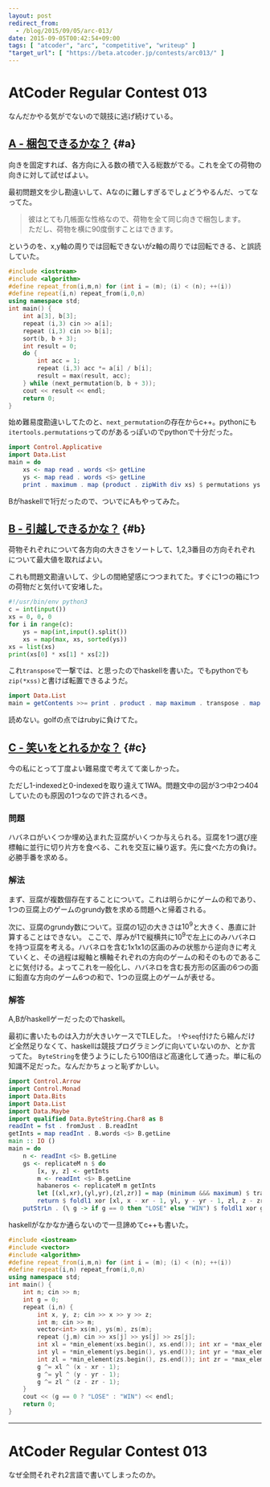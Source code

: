 ```yaml
---
layout: post
redirect_from:
  - /blog/2015/09/05/arc-013/
date: 2015-09-05T00:42:54+09:00
tags: [ "atcoder", "arc", "competitive", "writeup" ]
"target_url": [ "https://beta.atcoder.jp/contests/arc013/" ]
---
```


# AtCoder Regular Contest 013

なんだかやる気がでないので競技に逃げ続けている。

<!-- more -->

## [A - 梱包できるかな？](https://beta.atcoder.jp/contests/arc013/tasks/arc013_1) {#a}

向きを固定すれば、各方向に入る数の積で入る総数がでる。これを全ての荷物の向きに対して試せばよい。


最初問題文を少し勘違いして、Aなのに難しすぎるでしょどうやるんだ、ってなってた。

>   彼はとても几帳面な性格なので、荷物を全て同じ向きで梱包します。  
>   ただし、荷物を横に90度倒すことはできます。

というのを、x,y軸の周りでは回転できないがz軸の周りでは回転できる、と誤読していた。

``` c++
#include <iostream>
#include <algorithm>
#define repeat_from(i,m,n) for (int i = (m); (i) < (n); ++(i))
#define repeat(i,n) repeat_from(i,0,n)
using namespace std;
int main() {
    int a[3], b[3];
    repeat (i,3) cin >> a[i];
    repeat (i,3) cin >> b[i];
    sort(b, b + 3);
    int result = 0;
    do {
        int acc = 1;
        repeat (i,3) acc *= a[i] / b[i];
        result = max(result, acc);
    } while (next_permutation(b, b + 3));
    cout << result << endl;
    return 0;
}
```

始め難易度勘違いしてたのと、`next_permutation`の存在からc++。pythonにも`itertools.permutations`ってのがあるっぽいのでpythonで十分だった。

``` haskell
import Control.Applicative
import Data.List
main = do
    xs <- map read . words <$> getLine
    ys <- map read . words <$> getLine
    print . maximum . map (product . zipWith div xs) $ permutations ys
```

Bがhaskellで1行だったので、ついでにAもやってみた。

## [B - 引越しできるかな？](https://beta.atcoder.jp/contests/arc013/tasks/arc013_2) {#b}

荷物それぞれについて各方向の大きさをソートして、1,2,3番目の方向それぞれについて最大値を取ればよい。


これも問題文勘違いして、少しの間絶望感につつまれてた。すぐに1つの箱に1つの荷物だと気付いて安堵した。

``` python
#!/usr/bin/env python3
c = int(input())
xs = 0, 0, 0
for i in range(c):
    ys = map(int,input().split())
    xs = map(max, xs, sorted(ys))
xs = list(xs)
print(xs[0] * xs[1] * xs[2])
```

これ`transpose`で一撃では、と思ったのでhaskellを書いた。でもpythonでも`zip(*xss)`と書けば転置できるようだ。

``` haskell
import Data.List
main = getContents >>= print . product . map maximum . transpose . map (sort . map read . words) . tail . lines
```

読めない。golfの点ではrubyに負けてた。

## [C - 笑いをとれるかな？](https://beta.atcoder.jp/contests/arc013/tasks/arc013_3) {#c}

今の私にとって丁度よい難易度で考えてて楽しかった。

ただし1-indexedと0-indexedを取り違えて1WA。問題文中の図が3つ中2つ404していたのも原因の1つなので許されるべき。

### 問題

ハバネロがいくつか埋め込まれた豆腐がいくつか与えられる。豆腐を1つ選び座標軸に並行に切り片方を食べる、これを交互に繰り返す。先に食べた方の負け。必勝手番を求める。

### 解法

まず、豆腐が複数個存在することについて。これは明らかにゲームの和であり、1つの豆腐上のゲームのgrundy数を求める問題へと帰着される。

次に、豆腐のgrundy数について。豆腐の1辺の大きさは$10^9$と大きく、愚直に計算することはできない。
ここで、厚みが1で縦横共に$10^9$で左上にのみハバネロを持つ豆腐を考える。ハバネロを含む1x1x1の区画のみの状態から逆向きに考えていくと、その過程は縦軸と横軸それぞれの方向のゲームの和そのものであることに気付ける。よってこれを一般化し、ハバネロを含む長方形の区画の6つの面に鉛直な方向のゲーム6つの和で、1つの豆腐上のゲームが表せる。

### 解答

A,Bがhaskellゲーだったのでhaskell。

最初に書いたものは入力が大きいケースでTLEした。
`!`や`seq`付けたら縮んだけど全然足りなくて、haskellは競技プログラミングに向いていないのか、とか言ってた。
`ByteString`を使うようにしたら100倍ほど高速化して通った。単に私の知識不足だった。なんだかちょっと恥ずかしい。

``` haskell
import Control.Arrow
import Control.Monad
import Data.Bits
import Data.List
import Data.Maybe
import qualified Data.ByteString.Char8 as B
readInt = fst . fromJust . B.readInt 
getInts = map readInt . B.words <$> B.getLine
main :: IO ()
main = do
    n <- readInt <$> B.getLine
    gs <- replicateM n $ do
        [x, y, z] <- getInts
        m <- readInt <$> B.getLine
        habaneros <- replicateM m getInts
        let [(xl,xr),(yl,yr),(zl,zr)] = map (minimum &&& maximum) $ transpose habaneros
        return $ foldl1 xor [xl, x - xr - 1, yl, y - yr - 1, zl, z - zr - 1]
    putStrLn . (\ g -> if g == 0 then "LOSE" else "WIN") $ foldl1 xor gs
```

haskellがなかなか通らないので一旦諦めてc++も書いた。

``` c++
#include <iostream>
#include <vector>
#include <algorithm>
#define repeat_from(i,m,n) for (int i = (m); (i) < (n); ++(i))
#define repeat(i,n) repeat_from(i,0,n)
using namespace std;
int main() {
    int n; cin >> n;
    int g = 0;
    repeat (i,n) {
        int x, y, z; cin >> x >> y >> z;
        int m; cin >> m;
        vector<int> xs(m), ys(m), zs(m);
        repeat (j,m) cin >> xs[j] >> ys[j] >> zs[j];
        int xl = *min_element(xs.begin(), xs.end()); int xr = *max_element(xs.begin(), xs.end());
        int yl = *min_element(ys.begin(), ys.end()); int yr = *max_element(ys.begin(), ys.end());
        int zl = *min_element(zs.begin(), zs.end()); int zr = *max_element(zs.begin(), zs.end());
        g ^= xl ^ (x - xr - 1);
        g ^= yl ^ (y - yr - 1);
        g ^= zl ^ (z - zr - 1);
    }
    cout << (g == 0 ? "LOSE" : "WIN") << endl;
    return 0;
}
```

---

# AtCoder Regular Contest 013

なぜ全問それぞれ2言語で書いてしまったのか。
